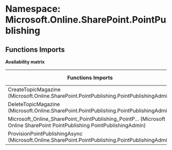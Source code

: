 # Namespace: Microsoft.Online.SharePoint.PointPublishing

## Functions Imports

**Availability matrix**

Functions Imports | SPO | SP 2019 | SP 2016 | SP 2013
----------|:---:|:-------:|:-------:|:-------:
CreateTopicMagazine (Microsoft.Online.SharePoint.PointPublishing.PointPublishingAdmin) | ✅ | ❌ | ❌ | ❌
DeleteTopicMagazine (Microsoft.Online.SharePoint.PointPublishing.PointPublishingAdmin) | ✅ | ❌ | ❌ | ❌
<span title="Microsoft_Online_SharePoint_PointPublishing_PointPublishingAdmin">Microsoft_Online_SharePoint_PointPublishing_PointP...</span> (Microsoft Online SharePoint PointPublishing PointPublishingAdmin) | ✅ | ❌ | ❌ | ❌
ProvisionPointPublishingAsync (Microsoft.Online.SharePoint.PointPublishing.PointPublishingAdmin) | ✅ | ❌ | ❌ | ❌
